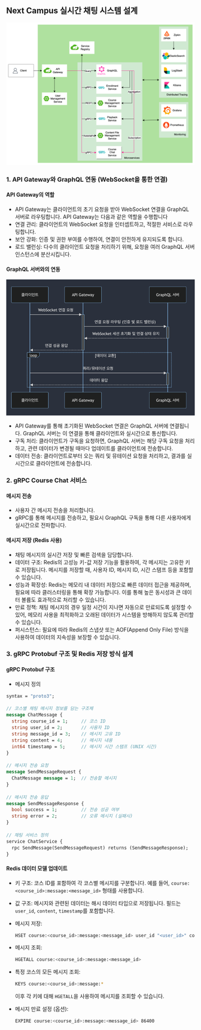 ## Next Campus 실시간 채팅 시스템 설계
![CH14_05. Next Campus 실시간 채팅 시스템 설계.png](CH14_05.%20Next%20Campus%20%EC%8B%A4%EC%8B%9C%EA%B0%84%20%EC%B1%84%ED%8C%85%20%EC%8B%9C%EC%8A%A4%ED%85%9C%20%EC%84%A4%EA%B3%84.png)

### 1. API Gateway와 GraphQL 연동 (WebSocket을 통한 연결)
#### API Gateway의 역할
- API Gateway는 클라이언트의 초기 요청을 받아 WebSocket 연결을 GraphQL 서버로 라우팅합니다. API Gateway는 다음과 같은 역할을 수행합니다
- 연결 관리: 클라이언트의 WebSocket 요청을 인터셉트하고, 적절한 서비스로 라우팅합니다.
- 보안 강화: 인증 및 권한 부여를 수행하여, 연결이 안전하게 유지되도록 합니다.
- 로드 밸런싱: 다수의 클라이언트 요청을 처리하기 위해, 요청을 여러 GraphQL 서버 인스턴스에 분산시킵니다.

#### GraphQL 서버와의 연동
![CH14_05. Next Campus 실시간 채팅 시스템 설계-2.png](CH14_05.%20Next%20Campus%20%EC%8B%A4%EC%8B%9C%EA%B0%84%20%EC%B1%84%ED%8C%85%20%EC%8B%9C%EC%8A%A4%ED%85%9C%20%EC%84%A4%EA%B3%84-2.png)
- API Gateway를 통해 초기화된 WebSocket 연결은 GraphQL 서버에 연결됩니다. GraphQL 서버는 이 연결을 통해 클라이언트와 실시간으로 통신합니다.
- 구독 처리: 클라이언트가 구독을 요청하면, GraphQL 서버는 해당 구독 요청을 처리하고, 관련 데이터가 변경될 때마다 업데이트를 클라이언트에 전송합니다.
- 데이터 전송: 클라이언트로부터 오는 쿼리 및 뮤테이션 요청을 처리하고, 결과를 실시간으로 클라이언트에 전송합니다.

### 2. gRPC Course Chat 서비스
#### 메시지 전송
- 사용자 간 메시지 전송을 처리합니다.
- gRPC를 통해 메시지를 전송하고, 필요시 GraphQL 구독을 통해 다른 사용자에게 실시간으로 전파합니다.

#### 메시지 저장 (Redis 사용)
- 채팅 메시지의 실시간 저장 및 빠른 검색을 담당합니다.
- 데이터 구조: Redis의 고성능 키-값 저장 기능을 활용하여, 각 메시지는 고유한 키로 저장됩니다. 메시지를 저장할 때, 사용자 ID, 메시지 ID, 시간 스탬프 등을 포함할 수 있습니다.
- 성능과 확장성: Redis는 메모리 내 데이터 저장으로 빠른 데이터 접근을 제공하며, 필요에 따라 클러스터링을 통해 확장 가능합니다. 이를 통해 높은 동시성과 큰 데이터 볼륨도 효과적으로 처리할 수 있습니다.
- 만료 정책: 채팅 메시지의 경우 일정 시간이 지나면 자동으로 만료되도록 설정할 수 있어, 메모리 사용을 최적화하고 오래된 데이터가 시스템을 방해하지 않도록 관리할 수 있습니다.
- 퍼시스턴스: 필요에 따라 Redis의 스냅샷 또는 AOF(Append Only File) 방식을 사용하여 데이터의 지속성을 보장할 수 있습니다.

### 3. gRPC Protobuf 구조 및 Redis 저장 방식 설계
#### gRPC Protobuf 구조
- 메시지 정의
```protobuf
syntax = "proto3";

// 코스별 채팅 메시지 정보를 담는 구조체
message ChatMessage {
  string course_id = 1;     // 코스 ID
  string user_id = 2;       // 사용자 ID
  string message_id = 3;    // 메시지 고유 ID
  string content = 4;       // 메시지 내용
  int64 timestamp = 5;      // 메시지 시간 스탬프 (UNIX 시간)
}

// 메시지 전송 요청
message SendMessageRequest {
  ChatMessage message = 1;  // 전송할 메시지
}

// 메시지 전송 응답
message SendMessageResponse {
  bool success = 1;         // 전송 성공 여부
  string error = 2;         // 오류 메시지 (실패시)
}

// 채팅 서비스 정의
service ChatService {
  rpc SendMessage(SendMessageRequest) returns (SendMessageResponse);
}
```

#### Redis 데이터 모델 업데이트
- 키 구조: 코스 ID를 포함하여 각 코스별 메시지를 구분합니다. 예를 들어, `course:<course_id>:message:<message_id>` 형태를 사용합니다.
- 값 구조: 메시지와 관련된 데이터는 해시 데이터 타입으로 저장됩니다. 필드는 `user_id`, `content`, `timestamp`를 포함합니다.
- 메시지 저장:
  ```bash
  HSET course:<course_id>:message:<message_id> user_id "<user_id>" content "<content>" timestamp "<timestamp>"
  ```
- 메시지 조회:
  ```bash
  HGETALL course:<course_id>:message:<message_id>
  ```
- 특정 코스의 모든 메시지 조회:
  ```bash
  KEYS course:<course_id>:message:*
  ```
  이후 각 키에 대해 `HGETALL`을 사용하여 메시지를 조회할 수 있습니다.

- 메시지 만료 설정 (옵션):
  ```bash
  EXPIRE course:<course_id>:message:<message_id> 86400
  ```
